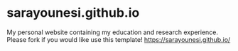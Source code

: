 # sarayounesi.github.io
My personal website containing my education and research experience.
Please fork if you would like use this template!
https://sarayounesi.github.io/
